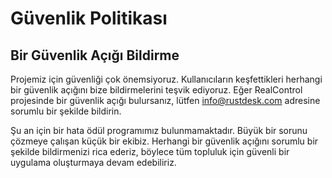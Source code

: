 # Güvenlik Politikası

## Bir Güvenlik Açığı Bildirme

Projemiz için güvenliği çok önemsiyoruz. Kullanıcıların keşfettikleri herhangi bir güvenlik açığını bize bildirmelerini teşvik ediyoruz.
Eğer RealControl projesinde bir güvenlik açığı bulursanız, lütfen info@rustdesk.com adresine sorumlu bir şekilde bildirin.

Şu an için bir hata ödül programımız bulunmamaktadır. Büyük bir sorunu çözmeye çalışan küçük bir ekibiz. Herhangi bir güvenlik açığını sorumlu bir şekilde bildirmenizi rica ederiz,
böylece tüm topluluk için güvenli bir uygulama oluşturmaya devam edebiliriz.
